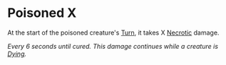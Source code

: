 # Poisoned X

At the start of the poisoned creature's [Turn](../Core%20Procedures/Turn.md), it takes X [Necrotic](../Combat/Damage%20Types/Necrotic.md) damage.

*Every 6 seconds until cured. This damage continues while a creature is [Dying](Dying.md).*

